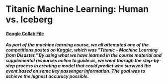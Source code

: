 # Titanic Machine Learning: Human vs. Iceberg

#### [Google Collab File](https://github.com/MarkMinia/Project6/blob/main/KAGGLE_TITANIC.ipynb)

##### As part of the machine learning course, we all attempted one of the competitions posted on Kaggle, which was "Titanic - Machine Learning from Disaster." By using what we have learned in the course material and supplemental resources online to guide us, we went thorugh the step-by-step process in creating a model that could predict who survived the event based on some key passenger information. The goal was to achieve the highest accuracy possible. 
